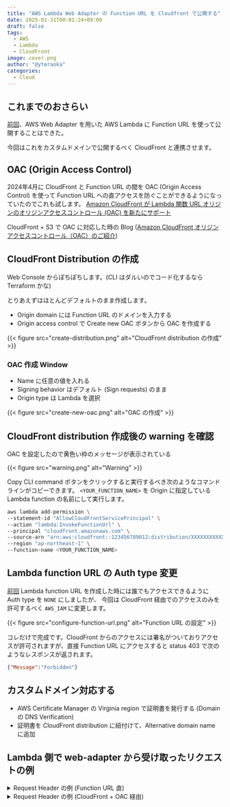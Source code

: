 ```yaml
---
title: "AWS Lambda Web Adapter の Function URL を Cloudfront で公開する"
date: 2025-01-31T00:01:24+09:00
draft: false
tags:
  - AWS
  - Lambda
  - CloudFront
image: cover.png
author: "@yteraoka"
categories:
  - Cloud
---
```


## これまでのおさらい

[前回](/2025/01/aws-lambda-web-adapter/)、AWS Web Adapter を用いた AWS Lambda に Function URL を使って公開することはできた。

今回はこれをカスタムドメインで公開するべく CloudFront と連携させます。

## OAC (Origin Access Control)

2024年4月に CloudFront と Function URL の間を OAC (Origin Access Control) を使って Function URL への直アクセスを防ぐことができるようになっていたのでこれも試します。
[Amazon CloudFront が Lambda 関数 URL オリジンのオリジンアクセスコントロール (OAC) を新たにサポート](https://aws.amazon.com/jp/about-aws/whats-new/2024/04/amazon-cloudfront-oac-lambda-function-url-origins/)

CloudFront + S3 で OAC に対応した時の Blog ([Amazon CloudFront オリジンアクセスコントロール（OAC）のご紹介](https://aws.amazon.com/jp/blogs/news/amazon-cloudfront-introduces-origin-access-control-oac/))

## CloudFront Distribution の作成

Web Console からぽちぽちします。(CLI はダルいのでコード化するなら Terraform かな)

とりあえずはほとんどデフォルトのまま作成します。

- Origin domain には Function URL のドメインを入力する
- Origin access control で Create new OAC ボタンから OAC を作成する

{{< figure src="create-distribution.png" alt="CloudFront distribution の作成" >}}


### OAC 作成 Window

- Name に任意の値を入れる
- Signing behavior はデフォルト (Sign requests) のまま
- Origin type は Lambda を選択

{{< figure src="create-new-oac.png" alt="OAC の作成" >}}


## CloudFront distribution 作成後の warning を確認

OAC を設定したので黄色い枠のメッセージが表示されている

{{< figure src="warning.png" alt="Warning" >}}

Copy CLI command ボタンをクリックすると実行するべき次のようなコマンドラインがコピーできます。
`<YOUR_FUNCTION_NAME>` を Origin に指定している Lambda function の名前にして実行します。

```bash
aws lambda add-permission \
--statement-id "AllowCloudFrontServicePrincipal" \
--action "lambda:InvokeFunctionUrl" \
--principal "cloudfront.amazonaws.com" \
--source-arn "arn:aws:cloudfront::123456789012:distribution/XXXXXXXXXXXXXX" \
--region "ap-northeast-1" \
--function-name <YOUR_FUNCTION_NAME>
```


## Lambda function URL の Auth type 変更

[前回](/2025/01/aws-lambda-web-adapter/) Lambda function URL を作成した時には誰でもアクセスできるように Auth type を `NONE` にしましたが、
今回は CloudFront 経由でのアクセスのみを許可するべく `AWS_IAM` に変更します。

{{< figure src="configure-function-url.png" alt="Function URL の設定" >}}

コレだけで完成です。CloudFront からのアクセスには署名がついておりアクセスが許可されますが、直接 Function URL にアクセスすると status 403 で次のようなレスポンスが返されます。

```json
{"Message":"Forbidden"}
```


## カスタムドメイン対応する

- AWS Certificate Manager の Virginia region で証明書を発行する (Domain の DNS Verification)
- 証明書を CloudFront distribution に紐付けて、Alternative domain name に追加


## Lambda 側で web-adapter から受け取ったリクエストの例

<details>
<summary>Request Header の例 (Function URL 直)</summary>

```
[Request]
Method: GET
Host: xxxxxxxxxxxxxxxxxxxxxxxxxxxxxxxx.lambda-url.ap-northeast-1.on.aws
RequestURI: /
Proto: HTTP/1.1
Content-Length: 0
Close: false
RemoteAddr: 127.0.0.1:41592

[Received Headers]
Accept: text/html,application/xhtml+xml,application/xml;q=0.9,image/avif,image/webp,image/apng,*/*;q=0.8,application/signed-exchange;v=b3;q=0.7
Accept-Encoding: gzip, deflate, br, zstd
Accept-Language: ja-JP,ja;q=0.9,en-US;q=0.8,en;q=0.7
Cache-Control: max-age=0
Content-Length: 0
Cookie: SESSION_ID=2b8f477c-220b-4a30-ac42-b48c6527d306
Sec-Ch-Ua: "Not A(Brand";v="8", "Chromium";v="132", "Google Chrome";v="132"
Sec-Ch-Ua-Mobile: ?0
Sec-Ch-Ua-Platform: "macOS"
Sec-Fetch-Dest: document
Sec-Fetch-Mode: navigate
Sec-Fetch-Site: none
Sec-Fetch-User: ?1
Upgrade-Insecure-Requests: 1
User-Agent: Mozilla/5.0 (Macintosh; Intel Mac OS X 10_15_7) AppleWebKit/537.36 (KHTML, like Gecko) Chrome/132.0.0.0 Safari/537.36
X-Amzn-Lambda-Context: {"request_id":"79718e73-865e-4151-abd3-e7d42569dc4f","deadline":1738247670633,"invoked_function_arn":"arn:aws:lambda:ap-northeast-1:123456789012:function:web-adapter-go","xray_trace_id":"Root=1-679b8dec-5f98456133b04f3d1bb0fa16;Parent=5070df42a4e144f8;Sampled=0;Lineage=1:e101e8e1:0","client_context":null,"identity":null,"env_config":{"function_name":"web-adapter-go","memory":128,"version":"$LATEST","log_stream":"","log_group":""}}
X-Amzn-Request-Context: {"routeKey":"$default","accountId":"anonymous","stage":"$default","requestId":"79718e73-865e-4151-abd3-e7d42569dc4f","apiId":"xxxxxxxxxxxxxxxxxxxxxxxxxxxxxxxx","domainName":"xxxxxxxxxxxxxxxxxxxxxxxxxxxxxxxx.lambda-url.ap-northeast-1.on.aws","domainPrefix":"xxxxxxxxxxxxxxxxxxxxxxxxxxxxxxxx","time":"30/Jan/2025:14:34:20 +0000","timeEpoch":1738247660626,"http":{"method":"GET","path":"/","protocol":"HTTP/1.1","sourceIp":"111.222.333.444","userAgent":"Mozilla/5.0 (Macintosh; Intel Mac OS X 10_15_7) AppleWebKit/537.36 (KHTML, like Gecko) Chrome/132.0.0.0 Safari/537.36"}}
X-Amzn-Tls-Cipher-Suite: TLS_AES_128_GCM_SHA256
X-Amzn-Tls-Version: TLSv1.3
X-Amzn-Trace-Id: Root=1-679b8dec-5f98456133b04f3d1bb0fa16;Parent=5070df42a4e144f8;Sampled=0;Lineage=1:e101e8e1:0
X-Forwarded-For: 111.222.333.444
X-Forwarded-Port: 443
X-Forwarded-Proto: https

[Server Generated]
uuid: d63fde4a-30bc-44f7-93f8-40f74177fd44
time: 2025-01-30 14:34:20.633872716 +0000 UTC m=+3.588196966
```

</details>

<details>
<summary>Request Header の例 (CloudFront + OAC 経由)</summary>

```
[Request]
Method: GET
Host: xxxxxxxxxxxxxxxxxxxxxxxxxxxxxxxx.lambda-url.ap-northeast-1.on.aws
RequestURI: /
Proto: HTTP/1.1
Content-Length: 0
Close: false
RemoteAddr: 127.0.0.1:39942

[Received Headers]
Accept: text/html,application/xhtml+xml,application/xml;q=0.9,image/avif,image/webp,image/apng,*/*;q=0.8,application/signed-exchange;v=b3;q=0.7
Accept-Encoding: gzip, deflate, br, zstd
Accept-Language: ja-JP,ja;q=0.9,en-US;q=0.8,en;q=0.7
Cloudfront-Forwarded-Proto: https
Cloudfront-Is-Android-Viewer: false
Cloudfront-Is-Desktop-Viewer: true
Cloudfront-Is-Ios-Viewer: false
Cloudfront-Is-Mobile-Viewer: false
Cloudfront-Is-Smarttv-Viewer: false
Cloudfront-Is-Tablet-Viewer: false
Cloudfront-Viewer-Address: 111.222.333.444:61820
Cloudfront-Viewer-Asn: 2516
Cloudfront-Viewer-City: Yanaka
Cloudfront-Viewer-Country: JP
Cloudfront-Viewer-Country-Name: Japan
Cloudfront-Viewer-Country-Region: 13
Cloudfront-Viewer-Country-Region-Name: Tokyo
Cloudfront-Viewer-Http-Version: 2.0
Cloudfront-Viewer-Latitude: 35.00000
Cloudfront-Viewer-Longitude: 139.99999
Cloudfront-Viewer-Postal-Code: 120-0006
Cloudfront-Viewer-Time-Zone: Asia/Tokyo
Cloudfront-Viewer-Tls: TLSv1.3:TLS_AES_128_GCM_SHA256:fullHandshake
Content-Length: 0
Priority: u=0, i
Sec-Ch-Ua: "Not A(Brand";v="8", "Chromium";v="132", "Google Chrome";v="132"
Sec-Ch-Ua-Mobile: ?0
Sec-Ch-Ua-Platform: "macOS"
Sec-Fetch-Dest: document
Sec-Fetch-Mode: navigate
Sec-Fetch-Site: none
Sec-Fetch-User: ?1
Upgrade-Insecure-Requests: 1
User-Agent: Mozilla/5.0 (Macintosh; Intel Mac OS X 10_15_7) AppleWebKit/537.36 (KHTML, like Gecko) Chrome/132.0.0.0 Safari/537.36
Via: 2.0 xxxxxxxxxxxxxxxxxxxxxxxxxxxxxxxx.cloudfront.net (CloudFront)
X-Amz-Cf-Id: I4dTycKJLRkZu38qc81iCUKwe4Sn1ZfpdiHZnPUpQs6NZzwb3t24qw==
X-Amz-Content-Sha256: e3b0c44298fc1c149afbf4c8996fb92427ae41e4649b934ca495991b7852b855
X-Amz-Date: 20250130T145853Z
X-Amz-Security-Token: (snip)
X-Amz-Source-Account: 123456789012
X-Amz-Source-Arn: arn:aws:cloudfront::123456789012:distribution/XXXXXXXXXXXXXX
X-Amzn-Lambda-Context: {"request_id":"dae7c3d6-59f4-4deb-b6fd-4b46cbf04324","deadline":1738249143518,"invoked_function_arn":"arn:aws:lambda:ap-northeast-1:123456789012:function:web-adapter-go","xray_trace_id":"Root=1-679b93ad-5040e3877b2fec4a1b06b137;Parent=6e08ce732aa02dc0;Sampled=0;Lineage=1:e101e8e1:0","client_context":null,"identity":null,"env_config":{"function_name":"web-adapter-go","memory":128,"version":"$LATEST","log_stream":"","log_group":""}}
X-Amzn-Request-Context: {"routeKey":"$default","accountId":"111122223333","stage":"$default","requestId":"dae7c3d6-59f4-4deb-b6fd-4b46cbf04324","authorizer":{"iam":{"accessKey":"(snip)","accountId":"111122223333","callerId":"AROXXXXXXXXXXXXXXXXXX:EdgeCredentialsProxy+EdgeHostAuthenticationClient-NRT12-P2","principalOrgId":null,"userArn":"arn:aws:sts::111122223333:assumed-role/OriginAccessControlRole/EdgeCredentialsProxy+EdgeHostAuthenticationClient-NRT12-P2","userId":"AROXXXXXXXXXXXXXXXXXX:EdgeCredentialsProxy+EdgeHostAuthenticationClient-NRT12-P2"}},"apiId":"xxxxxxxxxxxxxxxxxxxxxxxxxxxxxxxx","domainName":"xxxxxxxxxxxxxxxxxxxxxxxxxxxxxxxx.lambda-url.ap-northeast-1.on.aws","domainPrefix":"xxxxxxxxxxxxxxxxxxxxxxxxxxxxxxxx","time":"30/Jan/2025:14:58:53 +0000","timeEpoch":1738249133299,"http":{"method":"GET","path":"/","protocol":"HTTP/1.1","sourceIp":"3.172.8.69","userAgent":"Mozilla/5.0 (Macintosh; Intel Mac OS X 10_15_7) AppleWebKit/537.36 (KHTML, like Gecko) Chrome/132.0.0.0 Safari/537.36"}}
X-Amzn-Tls-Cipher-Suite: ECDHE-RSA-AES128-GCM-SHA256
X-Amzn-Tls-Version: TLSv1.2
X-Amzn-Trace-Id: Root=1-679b93ad-5040e3877b2fec4a1b06b137;Parent=6e08ce732aa02dc0;Sampled=0;Lineage=1:e101e8e1:0
X-Forwarded-For: 111.222.333.444
X-Forwarded-Port: 443
X-Forwarded-Proto: https

[Server Generated]
uuid: fb5ff0cb-03f0-444e-93b4-e7b7399c5ce0
time: 2025-01-30 14:58:53.538004229 +0000 UTC m=+0.046553638
```

</details>
